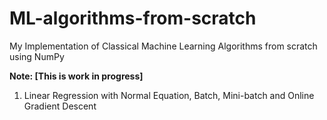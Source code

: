 # ML-algorithms-from-scratch
My Implementation of Classical Machine Learning Algorithms from scratch using NumPy

**Note: [This is work in progress]**

1. Linear Regression with Normal Equation, Batch, Mini-batch and Online Gradient Descent